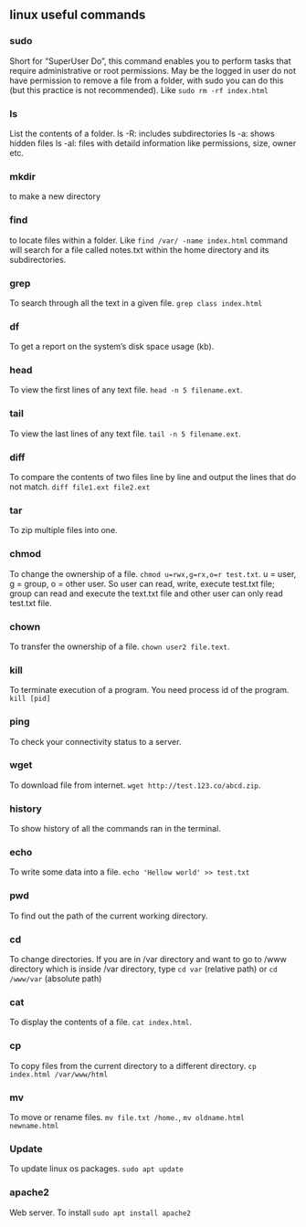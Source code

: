 ## linux useful commands

### sudo
Short for “SuperUser Do”, this command enables you to perform tasks that require administrative or root permissions. May be the logged in user do not have permission to remove a file from a folder, with sudo you can do this (but this practice is not recommended). Like `sudo rm -rf index.html`

### ls
List the contents of a folder. 
ls -R: includes subdirectories
ls -a: shows hidden files
ls -al: files with detaild information like permissions, size, owner etc.

### mkdir
to make a new directory

### find
to locate files within a folder. Like `find /var/ -name index.html` command will search for a file called notes.txt within the home directory and its subdirectories.

### grep
To search through all the text in a given file. `grep class index.html`

### df
To get a report on the system’s disk space usage (kb).

### head
To view the first lines of any text file. `head -n 5 filename.ext`.

### tail
To view the last lines of any text file. `tail -n 5 filename.ext`.


### diff
To compare the contents of two files line by line and output the lines that do not match. `diff file1.ext file2.ext`


### tar
To zip multiple files into one. 

### chmod
To change the ownership of a file. `chmod u=rwx,g=rx,o=r test.txt`. u = user, g = group, o = other user. So user can read, write, execute test.txt file; group can read and execute the text.txt file and other user can only read test.txt file.

### chown
To transfer the ownership of a file. `chown user2 file.text`.

### kill
To terminate execution of a program. You need process id of the program. `kill [pid]`

### ping
To check your connectivity status to a server.

### wget
To download file from internet. `wget http://test.123.co/abcd.zip`.

### history
To show history of all the commands ran in the terminal.

### echo
To write some data into a file. `echo 'Hellow world' >> test.txt`

### pwd
To find out the path of the current working directory.

### cd
To change directories. If you are in /var directory and want to go to /www directory which is inside /var directory, type `cd var` (relative path) or `cd /www/var` (absolute path)

### cat
To display the contents of a file. `cat index.html`.

### cp
To copy files from the current directory to a different directory. `cp index.html /var/www/html`

### mv
To move or rename files. `mv file.txt /home.`, `mv oldname.html newname.html`

### Update
To update linux os packages. `sudo apt update`

### apache2
Web server. To install `sudo apt install apache2`
